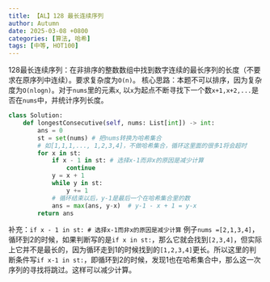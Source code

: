 ```yaml
---
title: 【AL】128 最长连续序列
author: Autumn
date: 2025-03-08 +0800
categories: [算法, 哈希]
tags: [中等, HOT100]
---
```


128最长连续序列：在非排序的整数数组中找到数字连续的最长序列的长度（不要求在原序列中连续）。要求复杂度为`O(n)`。
核心思路：本题不可以排序，因为复杂度为`O(nlogn)`。对于`nums`里的元素`x`, 以`x`为起点不断寻找下一个数`x+1,x+2,...`是否在`nums`中，并统计序列长度。

```python
class Solution:
    def longestConsecutive(self, nums: List[int]) -> int:
        ans = 0
        st = set(nums) # 把nums转换为哈希集合
        # 如[1,1,1,..., 1,2,3,4]，不做哈希集合，循环这里面的很多1将会超时
        for x in st:
            if x - 1 in st: # 选择x-1而非x的原因是减少计算
                continue
            y = x + 1
            while y in st:
                y += 1
            # 循环结束以后，y-1是最后一个在哈希集合里的数
            ans = max(ans, y-x)  # y-1 - x + 1 = y-x
        return ans 
```

补充：`if x - 1 in st: # 选择x-1而非x的原因是减少计算`
例子`nums =[2,1,3,4]`，循环到2的时候，如果判断写的是`if x in st:`，那么它就会找到`[2,3,4]`，但实际上它并不是最长的，因为循环走到1的时候找到的`[1,2,3,4]`更长。所以这里的判断条件写`if x-1 in st:`，即循环到2的时候，发现1也在哈希集合中，那么这一次序列的寻找将跳过。这样可以减少计算。
